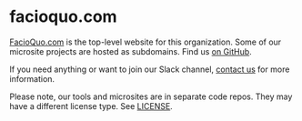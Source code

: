 # facioquo.com

[FacioQuo.com](https://facioquo.com) is the top-level website for this organization. Some of our microsite projects are hosted as subdomains. Find us [on GitHub](https://github.com/facioquo).

If you need anything or want to join our Slack channel, [contact us](https://bit.ly/3ZT6AMJ) for more information.

Please note, our tools and microsites are in separate code repos. They may have a different license type. See [LICENSE](LICENSE).
